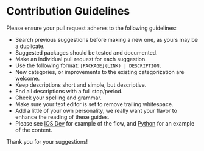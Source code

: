 # Contribution Guidelines

Please ensure your pull request adheres to the following guidelines:

- Search previous suggestions before making a new one, as yours may be a duplicate.
- Suggested packages should be tested and documented.
- Make an individual pull request for each suggestion.
- Use the following format: `[PACKAGE](LINK) | DESCRIPTION.`
- New categories, or improvements to the existing categorization are welcome.
- Keep descriptions short and simple, but descriptive.
- End all descriptions with a full stop/period.
- Check your spelling and grammar.
- Make sure your text editor is set to remove trailing whitespace.
- Add a little of your own personality, we really want your flavor to enhance the reading of these guides. 
- Please see [IOS Dev](https://github.com/HackathonHackers/resources/blob/gh-pages/Programming/MobileDev/IOS.md) for example of the flow, and [Python](https://github.com/HackathonHackers/resources/blob/gh-pages/Programming/python.md) for an example of the content.

Thank you for your suggestions!
